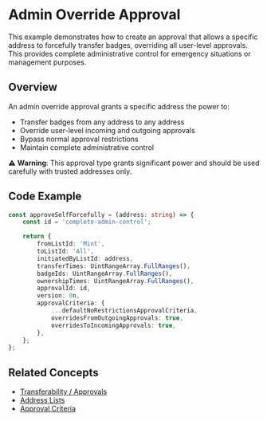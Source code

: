 # Admin Override Approval

This example demonstrates how to create an approval that allows a specific address to forcefully transfer badges, overriding all user-level approvals. This provides complete administrative control for emergency situations or management purposes.

## Overview

An admin override approval grants a specific address the power to:

-   Transfer badges from any address to any address
-   Override user-level incoming and outgoing approvals
-   Bypass normal approval restrictions
-   Maintain complete administrative control

⚠️ **Warning**: This approval type grants significant power and should be used carefully with trusted addresses only.

## Code Example

```typescript
const approveSelfForcefully = (address: string) => {
    const id = 'complete-admin-control';

    return {
        fromListId: 'Mint',
        toListId: 'All',
        initiatedByListId: address,
        transferTimes: UintRangeArray.FullRanges(),
        badgeIds: UintRangeArray.FullRanges(),
        ownershipTimes: UintRangeArray.FullRanges(),
        approvalId: id,
        version: 0n,
        approvalCriteria: {
            ...defaultNoRestrictionsApprovalCriteria,
            overridesFromOutgoingApprovals: true,
            overridesToIncomingApprovals: true,
        },
    };
};
```

## Related Concepts

-   [Transferability / Approvals](../../concepts/transferability-approvals.md)
-   [Address Lists](../../concepts/address-lists.md)
-   [Approval Criteria](../../concepts/approval-criteria/)
